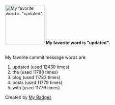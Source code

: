 <img src="https://github.com/my-badges/my-badges/blob/master/src/all-badges/favorite-word/favorite-word.png?raw=true" alt="My favorite word is &quot;updated&quot;." title="My favorite word is &quot;updated&quot;." width="128">
<strong>My favorite word is &quot;updated&quot;.</strong>
<br><br>

My favorite commit message words are:

1. updated (used 12430 times)
2. the (used 11788 times)
3. blog (used 11783 times)
4. posts (used 11779 times)
5. with (used 11779 times)


Created by <a href="https://github.com/my-badges/my-badges">My Badges</a>